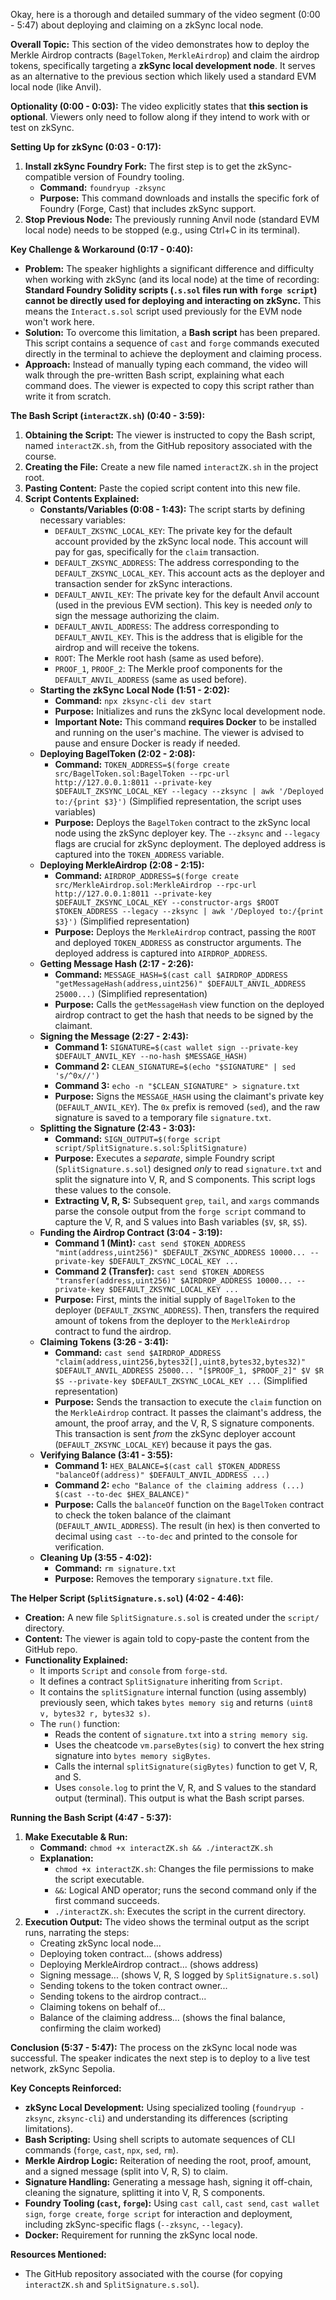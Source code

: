 Okay, here is a thorough and detailed summary of the video segment (0:00 - 5:47) about deploying and claiming on a zkSync local node.

**Overall Topic:**
This section of the video demonstrates how to deploy the Merkle Airdrop contracts (`BagelToken`, `MerkleAirdrop`) and claim the airdrop tokens, specifically targeting a **zkSync local development node**. It serves as an alternative to the previous section which likely used a standard EVM local node (like Anvil).

**Optionality (0:00 - 0:03):**
The video explicitly states that **this section is optional**. Viewers only need to follow along if they intend to work with or test on zkSync.

**Setting Up for zkSync (0:03 - 0:17):**
1.  **Install zkSync Foundry Fork:** The first step is to get the zkSync-compatible version of Foundry tooling.
    *   **Command:** `foundryup -zksync`
    *   **Purpose:** This command downloads and installs the specific fork of Foundry (Forge, Cast) that includes zkSync support.
2.  **Stop Previous Node:** The previously running Anvil node (standard EVM local node) needs to be stopped (e.g., using Ctrl+C in its terminal).

**Key Challenge & Workaround (0:17 - 0:40):**
*   **Problem:** The speaker highlights a significant difference and difficulty when working with zkSync (and its local node) at the time of recording: **Standard Foundry Solidity scripts (`.s.sol` files run with `forge script`) cannot be directly used for deploying and interacting on zkSync.** This means the `Interact.s.sol` script used previously for the EVM node won't work here.
*   **Solution:** To overcome this limitation, a **Bash script** has been prepared. This script contains a sequence of `cast` and `forge` commands executed directly in the terminal to achieve the deployment and claiming process.
*   **Approach:** Instead of manually typing each command, the video will walk through the pre-written Bash script, explaining what each command does. The viewer is expected to copy this script rather than write it from scratch.

**The Bash Script (`interactZK.sh`) (0:40 - 3:59):**
1.  **Obtaining the Script:** The viewer is instructed to copy the Bash script, named `interactZK.sh`, from the GitHub repository associated with the course.
2.  **Creating the File:** Create a new file named `interactZK.sh` in the project root.
3.  **Pasting Content:** Paste the copied script content into this new file.
4.  **Script Contents Explained:**
    *   **Constants/Variables (0:08 - 1:43):** The script starts by defining necessary variables:
        *   `DEFAULT_ZKSYNC_LOCAL_KEY`: The private key for the default account provided by the zkSync local node. This account will pay for gas, specifically for the `claim` transaction.
        *   `DEFAULT_ZKSYNC_ADDRESS`: The address corresponding to the `DEFAULT_ZKSYNC_LOCAL_KEY`. This account acts as the deployer and transaction sender for zkSync interactions.
        *   `DEFAULT_ANVIL_KEY`: The private key for the default Anvil account (used in the previous EVM section). This key is needed *only* to sign the message authorizing the claim.
        *   `DEFAULT_ANVIL_ADDRESS`: The address corresponding to `DEFAULT_ANVIL_KEY`. This is the address that is eligible for the airdrop and will receive the tokens.
        *   `ROOT`: The Merkle root hash (same as used before).
        *   `PROOF_1`, `PROOF_2`: The Merkle proof components for the `DEFAULT_ANVIL_ADDRESS` (same as used before).
    *   **Starting the zkSync Local Node (1:51 - 2:02):**
        *   **Command:** `npx zksync-cli dev start`
        *   **Purpose:** Initializes and runs the zkSync local development node.
        *   **Important Note:** This command **requires Docker** to be installed and running on the user's machine. The viewer is advised to pause and ensure Docker is ready if needed.
    *   **Deploying BagelToken (2:02 - 2:08):**
        *   **Command:** `TOKEN_ADDRESS=$(forge create src/BagelToken.sol:BagelToken --rpc-url http://127.0.0.1:8011 --private-key $DEFAULT_ZKSYNC_LOCAL_KEY --legacy --zksync | awk '/Deployed to:/{print $3}')` (Simplified representation, the script uses variables)
        *   **Purpose:** Deploys the `BagelToken` contract to the zkSync local node using the zkSync deployer key. The `--zksync` and `--legacy` flags are crucial for zkSync deployment. The deployed address is captured into the `TOKEN_ADDRESS` variable.
    *   **Deploying MerkleAirdrop (2:08 - 2:15):**
        *   **Command:** `AIRDROP_ADDRESS=$(forge create src/MerkleAirdrop.sol:MerkleAirdrop --rpc-url http://127.0.0.1:8011 --private-key $DEFAULT_ZKSYNC_LOCAL_KEY --constructor-args $ROOT $TOKEN_ADDRESS --legacy --zksync | awk '/Deployed to:/{print $3}')` (Simplified representation)
        *   **Purpose:** Deploys the `MerkleAirdrop` contract, passing the `ROOT` and deployed `TOKEN_ADDRESS` as constructor arguments. The deployed address is captured into `AIRDROP_ADDRESS`.
    *   **Getting Message Hash (2:17 - 2:26):**
        *   **Command:** `MESSAGE_HASH=$(cast call $AIRDROP_ADDRESS "getMessageHash(address,uint256)" $DEFAULT_ANVIL_ADDRESS 25000...)` (Simplified representation)
        *   **Purpose:** Calls the `getMessageHash` view function on the deployed airdrop contract to get the hash that needs to be signed by the claimant.
    *   **Signing the Message (2:27 - 2:43):**
        *   **Command 1:** `SIGNATURE=$(cast wallet sign --private-key $DEFAULT_ANVIL_KEY --no-hash $MESSAGE_HASH)`
        *   **Command 2:** `CLEAN_SIGNATURE=$(echo "$SIGNATURE" | sed 's/^0x//')`
        *   **Command 3:** `echo -n "$CLEAN_SIGNATURE" > signature.txt`
        *   **Purpose:** Signs the `MESSAGE_HASH` using the claimant's private key (`DEFAULT_ANVIL_KEY`). The `0x` prefix is removed (`sed`), and the raw signature is saved to a temporary file `signature.txt`.
    *   **Splitting the Signature (2:43 - 3:03):**
        *   **Command:** `SIGN_OUTPUT=$(forge script script/SplitSignature.s.sol:SplitSignature)`
        *   **Purpose:** Executes a *separate*, simple Foundry script (`SplitSignature.s.sol`) designed *only* to read `signature.txt` and split the signature into V, R, and S components. This script logs these values to the console.
        *   **Extracting V, R, S:** Subsequent `grep`, `tail`, and `xargs` commands parse the console output from the `forge script` command to capture the V, R, and S values into Bash variables (`$V`, `$R`, `$S`).
    *   **Funding the Airdrop Contract (3:04 - 3:19):**
        *   **Command 1 (Mint):** `cast send $TOKEN_ADDRESS "mint(address,uint256)" $DEFAULT_ZKSYNC_ADDRESS 10000... --private-key $DEFAULT_ZKSYNC_LOCAL_KEY ...`
        *   **Command 2 (Transfer):** `cast send $TOKEN_ADDRESS "transfer(address,uint256)" $AIRDROP_ADDRESS 10000... --private-key $DEFAULT_ZKSYNC_LOCAL_KEY ...`
        *   **Purpose:** First, mints the initial supply of `BagelToken` to the deployer (`DEFAULT_ZKSYNC_ADDRESS`). Then, transfers the required amount of tokens from the deployer to the `MerkleAirdrop` contract to fund the airdrop.
    *   **Claiming Tokens (3:26 - 3:41):**
        *   **Command:** `cast send $AIRDROP_ADDRESS "claim(address,uint256,bytes32[],uint8,bytes32,bytes32)" $DEFAULT_ANVIL_ADDRESS 25000... "[$PROOF_1, $PROOF_2]" $V $R $S --private-key $DEFAULT_ZKSYNC_LOCAL_KEY ...` (Simplified representation)
        *   **Purpose:** Sends the transaction to execute the `claim` function on the `MerkleAirdrop` contract. It passes the claimant's address, the amount, the proof array, and the V, R, S signature components. This transaction is sent *from* the zkSync deployer account (`DEFAULT_ZKSYNC_LOCAL_KEY`) because it pays the gas.
    *   **Verifying Balance (3:41 - 3:55):**
        *   **Command 1:** `HEX_BALANCE=$(cast call $TOKEN_ADDRESS "balanceOf(address)" $DEFAULT_ANVIL_ADDRESS ...)`
        *   **Command 2:** `echo "Balance of the claiming address (...) $(cast --to-dec $HEX_BALANCE)"`
        *   **Purpose:** Calls the `balanceOf` function on the `BagelToken` contract to check the token balance of the claimant (`DEFAULT_ANVIL_ADDRESS`). The result (in hex) is then converted to decimal using `cast --to-dec` and printed to the console for verification.
    *   **Cleaning Up (3:55 - 4:02):**
        *   **Command:** `rm signature.txt`
        *   **Purpose:** Removes the temporary `signature.txt` file.

**The Helper Script (`SplitSignature.s.sol`) (4:02 - 4:46):**
*   **Creation:** A new file `SplitSignature.s.sol` is created under the `script/` directory.
*   **Content:** The viewer is again told to copy-paste the content from the GitHub repo.
*   **Functionality Explained:**
    *   It imports `Script` and `console` from `forge-std`.
    *   It defines a contract `SplitSignature` inheriting from `Script`.
    *   It contains the `splitSignature` internal function (using assembly) previously seen, which takes `bytes memory sig` and returns `(uint8 v, bytes32 r, bytes32 s)`.
    *   The `run()` function:
        *   Reads the content of `signature.txt` into a `string memory sig`.
        *   Uses the cheatcode `vm.parseBytes(sig)` to convert the hex string signature into `bytes memory sigBytes`.
        *   Calls the internal `splitSignature(sigBytes)` function to get V, R, and S.
        *   Uses `console.log` to print the V, R, and S values to the standard output (terminal). This output is what the Bash script parses.

**Running the Bash Script (4:47 - 5:37):**
1.  **Make Executable & Run:**
    *   **Command:** `chmod +x interactZK.sh && ./interactZK.sh`
    *   **Explanation:**
        *   `chmod +x interactZK.sh`: Changes the file permissions to make the script executable.
        *   `&&`: Logical AND operator; runs the second command only if the first command succeeds.
        *   `./interactZK.sh`: Executes the script in the current directory.
2.  **Execution Output:** The video shows the terminal output as the script runs, narrating the steps:
    *   Creating zkSync local node...
    *   Deploying token contract... (shows address)
    *   Deploying MerkleAirdrop contract... (shows address)
    *   Signing message... (shows V, R, S logged by `SplitSignature.s.sol`)
    *   Sending tokens to the token contract owner...
    *   Sending tokens to the airdrop contract...
    *   Claiming tokens on behalf of...
    *   Balance of the claiming address... (shows the final balance, confirming the claim worked)

**Conclusion (5:37 - 5:47):**
The process on the zkSync local node was successful. The speaker indicates the next step is to deploy to a live test network, zkSync Sepolia.

**Key Concepts Reinforced:**
*   **zkSync Local Development:** Using specialized tooling (`foundryup -zksync`, `zksync-cli`) and understanding its differences (scripting limitations).
*   **Bash Scripting:** Using shell scripts to automate sequences of CLI commands (`forge`, `cast`, `npx`, `sed`, `rm`).
*   **Merkle Airdrop Logic:** Reiteration of needing the root, proof, amount, and a signed message (split into V, R, S) to claim.
*   **Signature Handling:** Generating a message hash, signing it off-chain, cleaning the signature, splitting it into V, R, S components.
*   **Foundry Tooling (`cast`, `forge`):** Using `cast call`, `cast send`, `cast wallet sign`, `forge create`, `forge script` for interaction and deployment, including zkSync-specific flags (`--zksync`, `--legacy`).
*   **Docker:** Requirement for running the zkSync local node.

**Resources Mentioned:**
*   The GitHub repository associated with the course (for copying `interactZK.sh` and `SplitSignature.s.sol`).